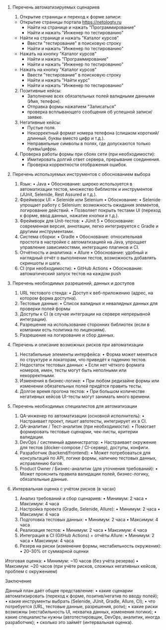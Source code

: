 1. Перечень автоматизируемых сценариев
   1.	Открытие страницы и переход к форме записи:
      - Открытие страницы портала https://netologty.ru
        - Найти на странице и нажать "Программирование"
        - Найти и нажать "Инженер по тестированию"
      - Найти на странице и нажать "Каталог курсов"
        - Ввести "тестирование" в поисковую строку
        - Найти и нажать "Инженер по тестированию"
      - Нажать на кнопку "Каталог курсов"
        - Найти и нажать "Программирование"
        - Найти и нажать "Инженер по тестированию"
      - Нажать на кнопку "Каталог курсов"
        - Ввести "тестирование" в поисковую строку
        - Найти и нажать "Найти курс"
        - Найти и нажать "Инженер по тестированию"
   2. Позитивные кейсы:
      - Заполнение всех обязательных полей валидными данными (Имя, телефон).
      - Отправка формы нажатием "Записаться"
      - проверка всплывающего сообщения об успешной записи/заявке.
   3. Негативные кейсы:
      - Пустые поля.
      - Некорректный формат номера телефона (слишком короткий/длинный, буквы вместо цифр и т.д.).
      - Неправильные символы в полях, где допускаются только буквы/цифры.
   4. Проверка работы формы при сбоях сети (при необходимости):
      - Имитировать долгий ответ сервера, прерывание соединения.
      - Проверка корректности отображения ошибок.

2. Перечень используемых инструментов с обоснованием выбора
    1.	Язык:
          •	Java
          •	Обоснование: широко используется в автоматизации тестов, множество библиотек и инструментов (JUnit, Selenide, Rest Assured и т.д.).
    2.	Фреймворк UI:
          •	Selenide или Selenium
          •	Обоснование:
          •	Selenide упрощает работу с Selenium: возможность ожидания элементов, логирование действий.
          •	Позволяет покрыть тестами UI (переход к форме, ввод данных, нажатие кнопки и т.д.).
    3.	Фреймворк для Unit-тестов:
          •	JUnit 5
          •	Обоснование: современная версия, аннотации, легко интегрируется с Gradle и другими инструментами.
    4.	Система сборки:
          •	Gradle
          •	Обоснование: относительная простота в настройке с автоматизацией на Java, упрощает управление зависимостями, интеграцию плагинов и CI.
    5.	Отчётность и аналитика:
          •	Allure
          •	Обоснование: удобный и наглядный отчёт о выполнении тестов, возможность добавлять скриншоты и шаги.
    6.	CI (при необходимости):
          •	GitHub Actions
          •	Обоснование: автоматический запуск тестов на каждом push

3. Перечень необходимых разрешений, данных и доступов
    1. URL тестового стенда:
          •	Доступ к веб-приложению (адрес, на котором форма доступна).
    2. Тестовые данные:
          •	Список валидных и невалидных данных для проверки полей формы
    3. Доступы к CI (в случае интеграции на сервере непрерывной интеграции).
    4. Разрешение на использование сторонних библиотек (если в компании есть политика по лицензиям).
    5. Разрешение на логирование и сбор данных.

4. Перечень и описание возможных рисков при автоматизации
    1. Нестабильные элементы интерфейса:
          •	Форма может меняться по структуре и локаторам, что приведёт к падению тестов.
    2. Недостаток тестовых данных:
          •	Если нет чёткого формата номеров, имен, тесты могут быть неполными или некорректными.
    3. Изменения в бизнес-логике:
          •	При любом редизайне формы или изменении обязательных полей придётся править тесты.
    4. Долгое время прогона тестов:
          •	При большом количестве негативных кейсов UI-тесты могут занимать много времени.

5. Перечень необходимых специалистов для автоматизации
    1.	QA-инженер по автоматизации (основной исполнитель):
          •	Настраивает проект, пишет автотесты, интегрирует их в CI.
    2.	QA-аналитик / Тест-аналитик (при необходимости):
          •	Помогает формировать тестовые сценарии, чек-листы, критерии валидации.
    3.	DevOps / системный администратор:
          •	Настраивает окружение для тестов (docker-compose / CI-сервер), доступы, конфиги.
    4.	Разработчик (backend/frontend):
          •	Может потребоваться для консультаций по API, логике формы, наличию тестовых данных, исправлению багов.
    5.	Product Owner / Бизнес-аналитик (для уточнения требований):
          •	Может прояснить правила валидации полей, бизнес-логику, обязательные данные.

6. Интервальная оценка с учётом рисков (в часах)

   1. Анализ требований и сбор сценариев:
   •	Минимум: 2 часа
   •	Максимум: 4 часа
   2. Настройка проекта (Gradle, Selenide, Allure):
   •	Минимум: 2 часа
   •	Максимум: 4 часа
   3. Подготовка тестовых данных:
   •	Минимум: 2 часа
   •	Максимум: 4 часа
   4. Реализация тестов:
   •	Минимум: 2 часа
   •	Максимум: 4 часа
   5. Интеграция в CI (GitHub Actions) + отчёты Allure:
   •	Минимум: 2 часа
   •	Максимум: 4 часа
   6. Резерв на риски (изменение формы, нестабильность окружения):
   •	20–30% от суммарной оценки

Итоговая оценка:
•	Минимум: ~10 часов (без учёта резерва)
•	Максимум: ~20 часов (при учёте рисков, сложных негативных кейсов, проблем с окружением)

Заключение

Данный план даёт общее представление:
•	какие сценарии автоматизировать (переход к форме, позитив/негатив по вводу полей);
•	какие инструменты выбрать (Selenide, JUnit, Gradle, Allure, CI);
•	что потребуется (URL, тестовые данные, разрешения, роли);
•	какие риски возможны (нестабильность UI, нехватка данных, изменения логики);
•	какие специалисты нужны (автотестировщик, DevOps, аналитик, иногда разработчик);
•	сколько это займёт (интервальная оценка).
